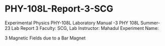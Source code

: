 # PHY-108L-Report-3-SCG
Experimental Physics
PHY-108L
Laboratory Manual -3
PHY 108L Summer-23 Lab Report 3 Faculty: SCG, Lab Instructor: Mahadul
Experiment Name: 

3 Magnetic Fields due to a Bar Magnet
